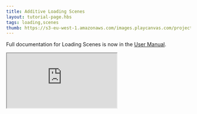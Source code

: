 ```yaml
---
title: Additive Loading Scenes
layout: tutorial-page.hbs
tags: loading,scenes
thumb: https://s3-eu-west-1.amazonaws.com/images.playcanvas.com/projects/12/685077/E32FB5-image-75.jpg
---
```


Full documentation for Loading Scenes is now in the [User Manual][documentation-page].

<iframe src="https://playcanv.as/e/p/cjBInud1/" title="Additive Loading Scenes"></iframe>

[documentation-page]: /user-manual/packs/loading-scenes/
